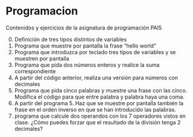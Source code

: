 # Programacion
Contenidos y ejercicios de la asignatura de programación PAI5

0. Definición de tres tipos distintos de variables
1. Programa que muestre por pantalla la frase “hello world”
2. Programa que introduzca por teclado tres tipos de variables y se muestren por pantalla
3. Programa que pida dos números enteros y realice la suma correspondiente
4. A partir del código anterior, realiza una versión para números con decimales
5. Programa que pida cinco palabras y muestre una frase con las cinco. Modifica el código para que entre palabra y palabra haya una coma.
6. A partir del programa 5. Haz que se muestre por pantalla también la frase en el orden inverso en que se han introducido las palabras.
7. programa que calcule dos operandos con los 7 operadores vistos en clase. ¿Cómo puedes forzar que el resultado de la división tenga 2 decimales? 
